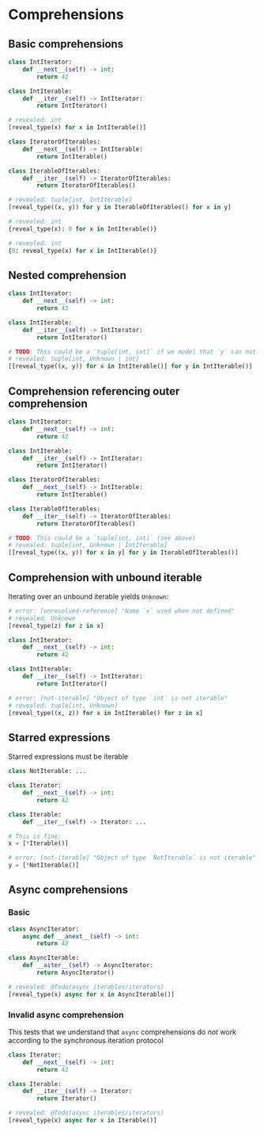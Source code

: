 # Comprehensions

## Basic comprehensions

```py
class IntIterator:
    def __next__(self) -> int:
        return 42

class IntIterable:
    def __iter__(self) -> IntIterator:
        return IntIterator()

# revealed: int
[reveal_type(x) for x in IntIterable()]

class IteratorOfIterables:
    def __next__(self) -> IntIterable:
        return IntIterable()

class IterableOfIterables:
    def __iter__(self) -> IteratorOfIterables:
        return IteratorOfIterables()

# revealed: tuple[int, IntIterable]
[reveal_type((x, y)) for y in IterableOfIterables() for x in y]

# revealed: int
{reveal_type(x): 0 for x in IntIterable()}

# revealed: int
{0: reveal_type(x) for x in IntIterable()}
```

## Nested comprehension

```py
class IntIterator:
    def __next__(self) -> int:
        return 42

class IntIterable:
    def __iter__(self) -> IntIterator:
        return IntIterator()

# TODO: This could be a `tuple[int, int]` if we model that `y` can not be modified in the outer comprehension scope
# revealed: tuple[int, Unknown | int]
[[reveal_type((x, y)) for x in IntIterable()] for y in IntIterable()]
```

## Comprehension referencing outer comprehension

```py
class IntIterator:
    def __next__(self) -> int:
        return 42

class IntIterable:
    def __iter__(self) -> IntIterator:
        return IntIterator()

class IteratorOfIterables:
    def __next__(self) -> IntIterable:
        return IntIterable()

class IterableOfIterables:
    def __iter__(self) -> IteratorOfIterables:
        return IteratorOfIterables()

# TODO: This could be a `tuple[int, int]` (see above)
# revealed: tuple[int, Unknown | IntIterable]
[[reveal_type((x, y)) for x in y] for y in IterableOfIterables()]
```

## Comprehension with unbound iterable

Iterating over an unbound iterable yields `Unknown`:

```py
# error: [unresolved-reference] "Name `x` used when not defined"
# revealed: Unknown
[reveal_type(z) for z in x]

class IntIterator:
    def __next__(self) -> int:
        return 42

class IntIterable:
    def __iter__(self) -> IntIterator:
        return IntIterator()

# error: [not-iterable] "Object of type `int` is not iterable"
# revealed: tuple[int, Unknown]
[reveal_type((x, z)) for x in IntIterable() for z in x]
```

## Starred expressions

Starred expressions must be iterable

```py
class NotIterable: ...

class Iterator:
    def __next__(self) -> int:
        return 42

class Iterable:
    def __iter__(self) -> Iterator: ...

# This is fine:
x = [*Iterable()]

# error: [not-iterable] "Object of type `NotIterable` is not iterable"
y = [*NotIterable()]
```

## Async comprehensions

### Basic

```py
class AsyncIterator:
    async def __anext__(self) -> int:
        return 42

class AsyncIterable:
    def __aiter__(self) -> AsyncIterator:
        return AsyncIterator()

# revealed: @Todo(async iterables/iterators)
[reveal_type(x) async for x in AsyncIterable()]
```

### Invalid async comprehension

This tests that we understand that `async` comprehensions do *not* work according to the synchronous
iteration protocol

```py
class Iterator:
    def __next__(self) -> int:
        return 42

class Iterable:
    def __iter__(self) -> Iterator:
        return Iterator()

# revealed: @Todo(async iterables/iterators)
[reveal_type(x) async for x in Iterable()]
```
